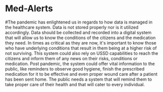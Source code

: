 # Med-Alerts
#The pandemic has enlightened us in regards to how data is managed in the healthcare system. Data is not stored properly nor is it utilized accordingly. Data should be collected and recorded into a digital system that will allow us to know the conditions of the citizens and the medication they need. In times as critical as they are now, it's important to know those who have underlying conditions that result in them being at a higher risk of not surviving. This system could also rely on USSD capabilities to reach the citizens and inform them of any news on their risks, conditions or medication. Post pandemic, the system could offer vital information to the public, like reminders to observe good hygiene, finish the prescribed medication for it to be effective and even proper wound care after a patient has been sent home. The public needs a system that will remind them to take proper care of their health and that will cater to every individual. 
